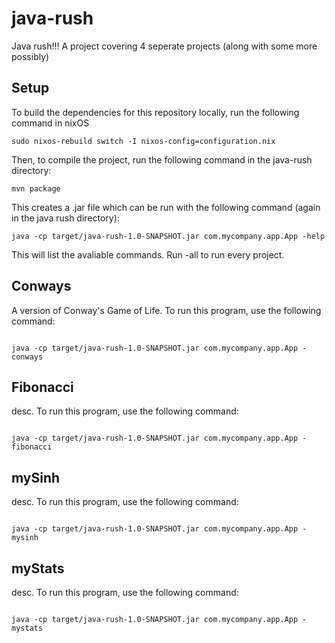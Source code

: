 # java-rush

Java rush!!! A project covering 4 seperate projects (along with some more possibly)

## Setup

To build the dependencies for this repository locally, run the following command in nixOS

```
sudo nixos-rebuild switch -I nixos-config=configuration.nix
```

Then, to compile the project, run the following command in the java-rush directory:

```
mvn package
```

This creates a .jar file which can be run with the following command (again in the java rush directory):

```
java -cp target/java-rush-1.0-SNAPSHOT.jar com.mycompany.app.App -help
```

This will list the avaliable commands. Run -all to run every project.

## Conways

A version of Conway's Game of Life. To run this program, use the following command:

```

java -cp target/java-rush-1.0-SNAPSHOT.jar com.mycompany.app.App -conways

```

## Fibonacci

desc. To run this program, use the following command:

```

java -cp target/java-rush-1.0-SNAPSHOT.jar com.mycompany.app.App - fibonacci

```

## mySinh

desc. To run this program, use the following command:

```

java -cp target/java-rush-1.0-SNAPSHOT.jar com.mycompany.app.App -mysinh

```

## myStats

desc. To run this program, use the following command:

```

java -cp target/java-rush-1.0-SNAPSHOT.jar com.mycompany.app.App -mystats

```
